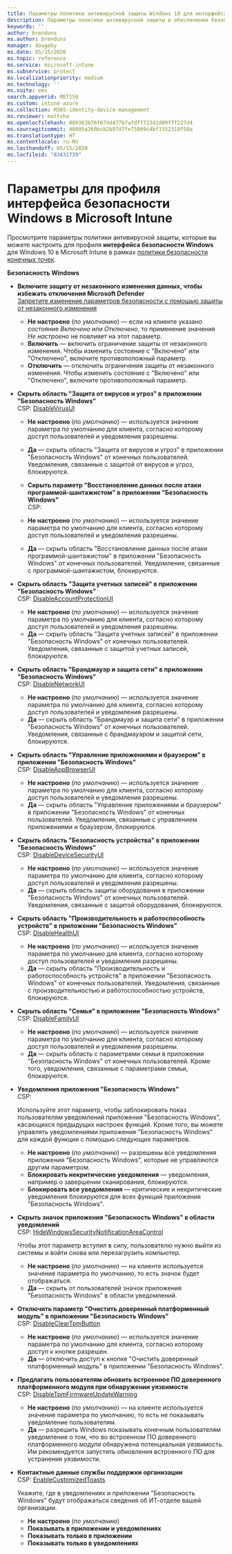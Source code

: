 ```yaml
---
title: Параметры политики антивирусной защиты Windows 10 для интерфейса безопасности Windows для Intune | Документация Майкрософт
description: Параметры политики антивирусной защиты в обеспечении безопасности конечных точек для приложения "Безопасность Windows" в Microsoft Intune
keywords: ''
author: brenduns
ms.author: brenduns
manager: dougeby
ms.date: 05/15/2020
ms.topic: reference
ms.service: microsoft-intune
ms.subservice: protect
ms.localizationpriority: medium
ms.technology: ''
ms.suite: ems
search.appverid: MET150
ms.custom: intune-azure
ms.collection: M365-identity-device-management
ms.reviewer: mattsha
ms.openlocfilehash: 089303b76f674d47767afdff72341d09f7f227d4
ms.sourcegitcommit: 48005a260bcb2b97d7fe75809c4bf1552318f50a
ms.translationtype: HT
ms.contentlocale: ru-RU
ms.lasthandoff: 05/15/2020
ms.locfileid: "83431739"
---
```

# <a name="settings-for-the-windows-security-experience-profile-in-microsoft-intune"></a>Параметры для профиля интерфейса безопасности Windows в Microsoft Intune

Просмотрите параметры политики антивирусной защиты, которые вы можете настроить для профиля **интерфейса безопасности Windows** для Windows 10 в Microsoft Intune в рамках [политики безопасности конечных точек](../protect/endpoint-security-policy.md).

**Безопасность Windows**

- **Включите защиту от незаконного изменения данных, чтобы избежать отключения Microsoft Defender**  
  [Запретите изменение параметров безопасности с помощью защиты от незаконного изменения](https://go.microsoft.com/fwlink/?linkid=2066083)

  - **Не настроено** (*по умолчанию*) ― если на клиенте указано состояние *Включено* или *Отключено*, то применение значения *Не настроено* не повлияет на этот параметр. 
  - **Включить** — включить ограничение защиты от незаконного изменения. Чтобы изменить состояние с "Включено" или "Отключено", включите противоположный параметр.
  - **Отключить** — отключить ограничения защиты от незаконного изменения. Чтобы изменить состояние с "Включено" или "Отключено", включите противоположный параметр.

- **Скрыть область "Защита от вирусов и угроз" в приложении "Безопасность Windows"**  
  CSP: [DisableVirusUI](https://go.microsoft.com/fwlink/?linkid=873662)

  - **Не настроено** (*по умолчанию*) — используется значение параметра по умолчанию для клиента, согласно которому доступ пользователей и уведомления разрешены.
  - **Да** — скрыть область "Защита от вирусов и угроз" в приложении "Безопасность Windows" от конечных пользователей. Уведомления, связанные с защитой от вирусов и угроз, блокируются.

  - **Скрыть параметр "Восстановление данных после атаки программой-шантажистом" в приложении "Безопасность Windows"**  
    CSP: [](https://go.microsoft.com/fwlink/?linkid=873664)

  - **Не настроено** (*по умолчанию*) — используется значение параметра по умолчанию для клиента, согласно которому доступ пользователей и уведомления разрешены.
  - **Да** — скрыть область "Восстановление данных после атаки программой-шантажистом" в приложении "Безопасность Windows" от конечных пользователей. Уведомления, связанные с программой-шантажистом, блокируются.

- **Скрыть область "Защита учетных записей" в приложении "Безопасность Windows"**  
  CSP: [DisableAccountProtectionUI](https://go.microsoft.com/fwlink/?linkid=873666)

  - **Не настроено** (*по умолчанию*) — используется значение параметра по умолчанию для клиента, согласно которому доступ пользователей и уведомления разрешены.
  - **Да** — скрыть область "Защита учетных записей" в приложении "Безопасность Windows" от конечных пользователей. Уведомления, связанные с защитой учетных записей, блокируются.

- **Скрыть область "Брандмауэр и защита сети" в приложении "Безопасность Windows"**  
  CSP: [DisableNetworkUI](https://go.microsoft.com/fwlink/?linkid=873668)

  - **Не настроено** (*по умолчанию*) — используется значение параметра по умолчанию для клиента, согласно которому доступ пользователей и уведомления разрешены.
  - **Да** — скрыть область "Брандмауэр и защита сети" в приложении "Безопасность Windows" от конечных пользователей. Уведомления, связанные с брандмауэром и защитой сети, блокируются.

- **Скрыть область "Управление приложениями и браузером" в приложении "Безопасность Windows"**  
  CSP: [DisableAppBrowserUI](https://go.microsoft.com/fwlink/?linkid=873669)

  - **Не настроено** (*по умолчанию*) — используется значение параметра по умолчанию для клиента, согласно которому доступ пользователей и уведомления разрешены.
  - **Да** — скрыть область "Управление приложениями и браузером" в приложении "Безопасность Windows" от конечных пользователей. Уведомления, связанные с управлением приложениями и браузером, блокируются.

- **Скрыть область "Безопасность устройства" в приложении "Безопасность Windows"**  
  CSP: [DisableDeviceSecurityUI](https://go.microsoft.com/fwlink/?linkid=873670)

  - **Не настроено** (*по умолчанию*) — используется значение параметра по умолчанию для клиента, согласно которому доступ пользователей и уведомления разрешены.
  - **Да** — скрыть область защиты оборудования в приложении "Безопасность Windows" от конечных пользователей. Уведомления, связанные с защитой оборудования, блокируются.
  
- **Скрыть область "Производительность и работоспособность устройств" в приложении "Безопасность Windows"**  
  CSP: [DisableHealthUI](https://go.microsoft.com/fwlink/?linkid=873671)

  - **Не настроено** (*по умолчанию*) — используется значение параметра по умолчанию для клиента, согласно которому доступ пользователей и уведомления разрешены.
  - **Да** — скрыть область "Производительность и работоспособность устройств" в приложении "Безопасность Windows" от конечных пользователей. Уведомления, связанные с производительностью и работоспособностью устройств, блокируются.

- **Скрыть область "Семья" в приложении "Безопасность Windows"**  
  CSP: [DisableFamilyUI](https://go.microsoft.com/fwlink/?linkid=873673)

  - **Не настроено** (*по умолчанию*) — используется значение параметра по умолчанию для клиента, согласно которому доступ пользователей и уведомления разрешены.
  - **Да** — скрыть область с параметрами семьи в приложении "Безопасность Windows" от конечных пользователей. Кроме того, уведомления, связанные с параметрами семьи, блокируются.

- **Уведомления приложения "Безопасность Windows"**  
  CSP: [](https://go.microsoft.com/fwlink/?linkid=873675)

  Используйте этот параметр, чтобы заблокировать показ пользователям уведомлений приложения "Безопасность Windows", касающихся предыдущих настроек функций. Кроме того, вы можете управлять уведомлениями приложения "Безопасность Windows" для каждой функции с помощью следующих параметров.

  - **Не настроено** (*по умолчанию*) — разрешены все уведомления приложения "Безопасность Windows", которые не управляются другим параметром.
  - **Блокировать некритические уведомления** — уведомления, например о завершении сканирования, блокируются.
  - **Блокировать все уведомления** — критические и некритические уведомления блокируются для всех функций приложения "Безопасность Windows".

- **Скрыть значок приложения "Безопасность Windows" в области уведомлений**  
  CSP: [HideWindowsSecurityNotificationAreaControl](https://go.microsoft.com/fwlink/?linkid=2114313&clcid=0x409)

  Чтобы этот параметр вступил в силу, пользователю нужно выйти из системы и войти снова или перезагрузить компьютер.
  - **Не настроено** (*по умолчанию*) — на клиенте используется значение параметра по умолчанию, то есть значок будет отображаться.
  - **Да** — скрыть от пользователей значок приложения "Безопасность Windows" в области уведомлений.
  
- **Отключить параметр "Очистить доверенный платформенный модуль" в приложении "Безопасность Windows"**  
  CSP: [DisableClearTpmButton](https://go.microsoft.com/fwlink/?linkid=2114125&clcid=0x409)

  - **Не настроено** (*по умолчанию*) — используется значение параметра по умолчанию для клиента, согласно которому доступ к кнопке разрешен.
  - **Да** — отключить доступ к кнопке "Очистить доверенный платформенный модуль" в приложении "Безопасность Windows".

- **Предлагать пользователям обновить встроенное ПО доверенного платформенного модуля при обнаружении уязвимости**  
  CSP: [DisableTpmFirmwareUpdateWarning](https://go.microsoft.com/fwlink/?linkid=2114212&clcid=0x409)

  - **Не настроено** (*по умолчанию*) — на клиенте используется значение параметра по умолчанию, то есть не показывать уведомление пользователям.
  - **Да** — разрешить Windows показывать конечным пользователям уведомление о том, что во встроенном ПО доверенного платформенного модуля обнаружена потенциальная уязвимость. Им рекомендуется запустить обновления встроенного ПО для устранения уязвимости.

- **Контактные данные службы поддержки организации**  
  CSP: [EnableCustomizedToasts](https://go.microsoft.com/fwlink/?linkid=873676)

  Укажите, где в уведомлениях и приложении "Безопасность Windows" будут отображаться сведения об ИТ-отделе вашей организации.
  - **Не настроено** (*по умолчанию*)
  - **Показывать в приложении и уведомлениях**
  - **Показывать только в приложении**
  - **Показывать только в уведомлениях**